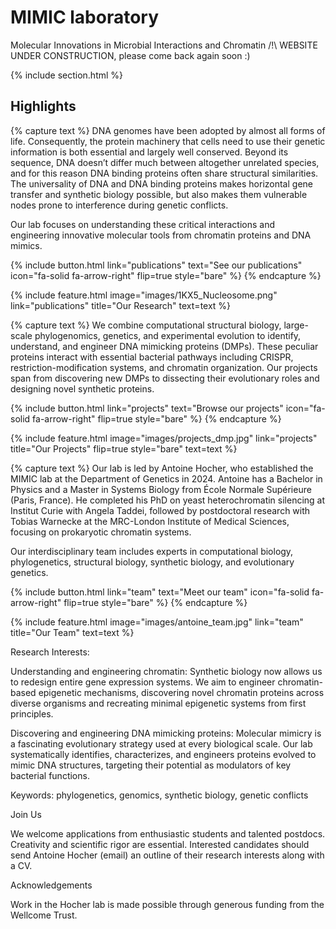 # MIMIC laboratory

Molecular Innovations in Microbial Interactions and Chromatin
/!\ WEBSITE UNDER CONSTRUCTION, please come back again soon :)

{% include section.html %}

## Highlights

{% capture text %} DNA genomes have been adopted by almost all forms of life. Consequently, the protein machinery that cells need to use their genetic information is both essential and largely well conserved. Beyond its sequence, DNA doesn’t differ much between altogether unrelated species, and for this reason DNA binding proteins often share structural similarities. The universality of DNA and DNA binding proteins makes horizontal gene transfer and synthetic biology possible, but also makes them vulnerable nodes prone to interference during genetic conflicts.

Our lab focuses on understanding these critical interactions and engineering innovative molecular tools from chromatin proteins and DNA mimics.

{% include button.html link="publications" text="See our publications" icon="fa-solid fa-arrow-right" flip=true style="bare" %} {% endcapture %}

{% include feature.html image="images/1KX5_Nucleosome.png" link="publications" title="Our Research" text=text %}

{% capture text %} We combine computational structural biology, large-scale phylogenomics, genetics, and experimental evolution to identify, understand, and engineer DNA mimicking proteins (DMPs). These peculiar proteins interact with essential bacterial pathways including CRISPR, restriction-modification systems, and chromatin organization. Our projects span from discovering new DMPs to dissecting their evolutionary roles and designing novel synthetic proteins.

{% include button.html link="projects" text="Browse our projects" icon="fa-solid fa-arrow-right" flip=true style="bare" %} {% endcapture %}

{% include feature.html image="images/projects_dmp.jpg" link="projects" title="Our Projects" flip=true style="bare" text=text %}

{% capture text %} Our lab is led by Antoine Hocher, who established the MIMIC lab at the Department of Genetics in 2024. Antoine has a Bachelor in Physics and a Master in Systems Biology from École Normale Supérieure (Paris, France). He completed his PhD on yeast heterochromatin silencing at Institut Curie with Angela Taddei, followed by postdoctoral research with Tobias Warnecke at the MRC-London Institute of Medical Sciences, focusing on prokaryotic chromatin systems.

Our interdisciplinary team includes experts in computational biology, phylogenetics, structural biology, synthetic biology, and evolutionary genetics.

{% include button.html link="team" text="Meet our team" icon="fa-solid fa-arrow-right" flip=true style="bare" %} {% endcapture %}

{% include feature.html image="images/antoine_team.jpg" link="team" title="Our Team" text=text %}

Research Interests:

Understanding and engineering chromatin:
Synthetic biology now allows us to redesign entire gene expression systems. We aim to engineer chromatin-based epigenetic mechanisms, discovering novel chromatin proteins across diverse organisms and recreating minimal epigenetic systems from first principles.

Discovering and engineering DNA mimicking proteins:
Molecular mimicry is a fascinating evolutionary strategy used at every biological scale. Our lab systematically identifies, characterizes, and engineers proteins evolved to mimic DNA structures, targeting their potential as modulators of key bacterial functions.

Keywords: phylogenetics, genomics, synthetic biology, genetic conflicts

Join Us

We welcome applications from enthusiastic students and talented postdocs. Creativity and scientific rigor are essential. Interested candidates should send Antoine Hocher (email) an outline of their research interests along with a CV.

Acknowledgements

Work in the Hocher lab is made possible through generous funding from the Wellcome Trust.
